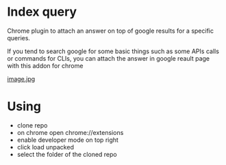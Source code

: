 # Index query

Chrome plugin to attach an answer on top of google results for a specific queries.

If you tend to search google for some basic things such as some APIs calls or commands for CLIs, you can attach the answer in google reault page with this addon for chrome

[image.jpg](!image.jpg)

# Using

- clone repo
- on chrome open chrome://extensions
- enable developer mode on top right
- click load unpacked
- select the folder of the cloned repo